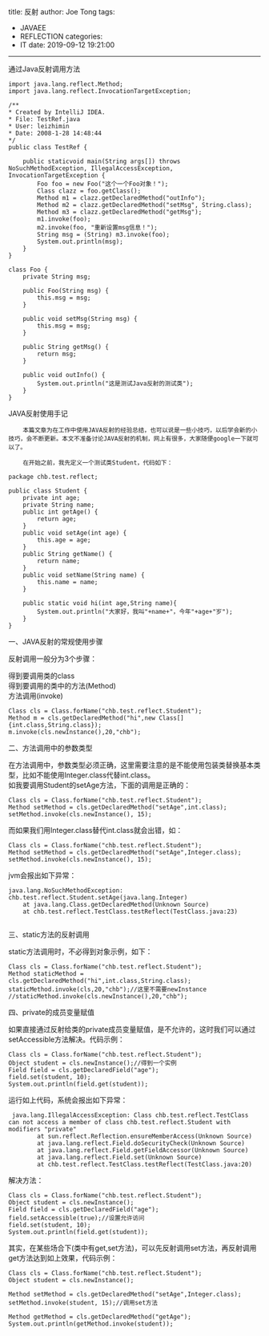 title: 反射
author: Joe Tong
tags:
  - JAVAEE
  - REFLECTION
categories:
  - IT
date: 2019-09-12 19:21:00
---
通过Java反射调用方法

```
import java.lang.reflect.Method;
import java.lang.reflect.InvocationTargetException;

/**
* Created by IntelliJ IDEA.
* File: TestRef.java
* User: leizhimin
* Date: 2008-1-28 14:48:44
*/
public class TestRef {

    public staticvoid main(String args[]) throws NoSuchMethodException, IllegalAccessException, InvocationTargetException {
        Foo foo = new Foo("这个一个Foo对象！");
        Class clazz = foo.getClass();
        Method m1 = clazz.getDeclaredMethod("outInfo");
        Method m2 = clazz.getDeclaredMethod("setMsg", String.class);
        Method m3 = clazz.getDeclaredMethod("getMsg");
        m1.invoke(foo);
        m2.invoke(foo, "重新设置msg信息！");
        String msg = (String) m3.invoke(foo);
        System.out.println(msg);
    }
}

class Foo {
    private String msg;

    public Foo(String msg) {
        this.msg = msg;
    }

    public void setMsg(String msg) {
        this.msg = msg;
    }

    public String getMsg() {
        return msg;
    }

    public void outInfo() {
        System.out.println("这是测试Java反射的测试类");
    }
}
```

JAVA反射使用手记

        本篇文章为在工作中使用JAVA反射的经验总结，也可以说是一些小技巧，以后学会新的小技巧，会不断更新。本文不准备讨论JAVA反射的机制，网上有很多，大家随便google一下就可以了。

        在开始之前，我先定义一个测试类Student，代码如下：
        
```
package chb.test.reflect;  
  
public class Student {  
    private int age;  
    private String name;  
    public int getAge() {  
        return age;  
    }  
    public void setAge(int age) {  
        this.age = age;  
    }  
    public String getName() {  
        return name;  
    }  
    public void setName(String name) {  
        this.name = name;  
    }  
      
    public static void hi(int age,String name){  
        System.out.println("大家好，我叫"+name+"，今年"+age+"岁");  
    }  
}
```

一、JAVA反射的常规使用步骤

反射调用一般分为3个步骤：

得到要调用类的class   
得到要调用的类中的方法(Method)  
方法调用(invoke)  

```
Class cls = Class.forName("chb.test.reflect.Student");  
Method m = cls.getDeclaredMethod("hi",new Class[]{int.class,String.class});  
m.invoke(cls.newInstance(),20,"chb");
```

二、方法调用中的参数类型

在方法调用中，参数类型必须正确，这里需要注意的是不能使用包装类替换基本类型，比如不能使用Integer.class代替int.class。  
如我要调用Student的setAge方法，下面的调用是正确的：  

```
Class cls = Class.forName("chb.test.reflect.Student");  
Method setMethod = cls.getDeclaredMethod("setAge",int.class);  
setMethod.invoke(cls.newInstance(), 15);
```
而如果我们用Integer.class替代int.class就会出错，如：

```
Class cls = Class.forName("chb.test.reflect.Student");  
Method setMethod = cls.getDeclaredMethod("setAge",Integer.class);  
setMethod.invoke(cls.newInstance(), 15);
```

jvm会报出如下异常：

```
java.lang.NoSuchMethodException: chb.test.reflect.Student.setAge(java.lang.Integer)  
    at java.lang.Class.getDeclaredMethod(Unknown Source)  
    at chb.test.reflect.TestClass.testReflect(TestClass.java:23)
    

```
三、static方法的反射调用

static方法调用时，不必得到对象示例，如下： 

```
Class cls = Class.forName("chb.test.reflect.Student");  
Method staticMethod = cls.getDeclaredMethod("hi",int.class,String.class);  
staticMethod.invoke(cls,20,"chb");//这里不需要newInstance  
//staticMethod.invoke(cls.newInstance(),20,"chb");
```

四、private的成员变量赋值

如果直接通过反射给类的private成员变量赋值，是不允许的，这时我们可以通过setAccessible方法解决。代码示例：

```
Class cls = Class.forName("chb.test.reflect.Student");  
Object student = cls.newInstance();//得到一个实例  
Field field = cls.getDeclaredField("age");  
field.set(student, 10);  
System.out.println(field.get(student));
```
运行如上代码，系统会报出如下异常：

```
 java.lang.IllegalAccessException: Class chb.test.reflect.TestClass can not access a member of class chb.test.reflect.Student with modifiers "private"  
        at sun.reflect.Reflection.ensureMemberAccess(Unknown Source)  
        at java.lang.reflect.Field.doSecurityCheck(Unknown Source)  
        at java.lang.reflect.Field.getFieldAccessor(Unknown Source)  
        at java.lang.reflect.Field.set(Unknown Source)  
        at chb.test.reflect.TestClass.testReflect(TestClass.java:20)
```
解决方法：

```
Class cls = Class.forName("chb.test.reflect.Student");  
Object student = cls.newInstance();  
Field field = cls.getDeclaredField("age");  
field.setAccessible(true);//设置允许访问  
field.set(student, 10);  
System.out.println(field.get(student));
```

其实，在某些场合下(类中有get,set方法)，可以先反射调用set方法，再反射调用get方法达到如上效果，代码示例：

```
Class cls = Class.forName("chb.test.reflect.Student");  
Object student = cls.newInstance();  
  
Method setMethod = cls.getDeclaredMethod("setAge",Integer.class);  
setMethod.invoke(student, 15);//调用set方法  
              
Method getMethod = cls.getDeclaredMethod("getAge");  
System.out.println(getMethod.invoke(student));
```
